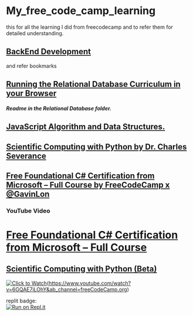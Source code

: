 # My_free_code_camp_learning
this for all the learning I did from freecodecamp and to refer them for detailed understanding.

## [BackEnd Development](https://www.freecodecamp.org/learn/back-end-development-and-apis/)
and refer bookmarks

## [Running the Relational Database Curriculum in your Browser](https://forum.freecodecamp.org/t/running-the-relational-database-curriculum-in-your-browser/500231)
<h5>Readme in the Relational Database folder.</h5>

## [JavaScript Algorithm and Data Structures.](https://www.freecodecamp.org/learn/javascript-algorithms-and-data-structures/)

## [Scientific Computing with Python by Dr. Charles Severance](https://www.freecodecamp.org/learn/scientific-computing-with-python/)

## [Free Foundational C# Certification from Microsoft – Full Course by FreeCodeCamp x @GavinLon](https://www.youtube.com/watch?v=6GQAE7iLOhY&ab_channel=freeCodeCamp.org)
### YouTube Video

# [Free Foundational C# Certification from Microsoft – Full Course](https://www.youtube.com/watch?v=6GQAE7iLOhY&ab_channel=freeCodeCamp.org)

## [Scientific Computing with Python (Beta)](https://www.freecodecamp.org/learn/scientific-computing-with-python/)

[![Click to Watch](https://github.com/pranjal779/My_free_code_camp_learning/assets/50409572/b06d1eec-7e10-42cd-b3bd-a4289d81edab)](URL_OF_YOUTUBE_VIDEO)(https://www.youtube.com/watch?v=6GQAE7iLOhY&ab_channel=freeCodeCamp.org)


replit badge:
<br>
[![Run on Repl.it](https://replit.com/badge/github/pranjal779/undefined)](https://replit.com/new/github/pranjal779/undefined)
